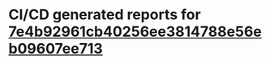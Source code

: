# CI/CD generated reports for [7e4b92961cb40256ee3814788e56eb09607ee713](https://github.com/hydephp/develop/commit/7e4b92961cb40256ee3814788e56eb09607ee713)
